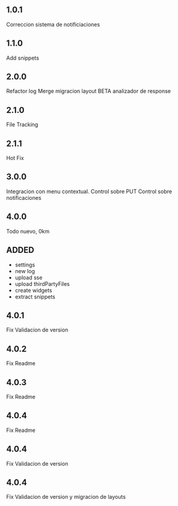## 1.0.1
Correccion sistema de notificiaciones

## 1.1.0
Add snippets

## 2.0.0
Refactor log
Merge migracion layout
BETA analizador de response

## 2.1.0
File Tracking

## 2.1.1
Hot Fix

## 3.0.0
Integracion con menu contextual.
Control sobre PUT
Control sobre notificaciones

## 4.0.0
Todo nuevo, 0km

## ADDED

- settings
- new log
- upload sse
- upload thirdPartyFiles
- create widgets
- extract snippets


## 4.0.1
Fix Validacion de version
## 4.0.2
Fix Readme
## 4.0.3
Fix Readme
## 4.0.4
Fix Readme
## 4.0.4
Fix Validacion de version
## 4.0.4
Fix Validacion de version y migracion de layouts